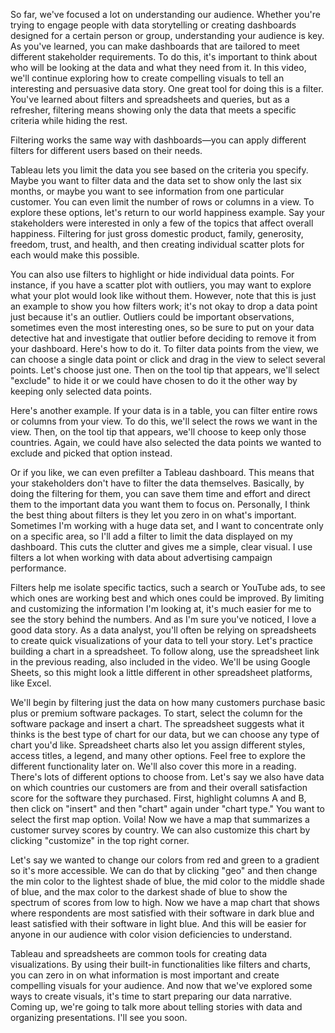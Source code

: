 

So far, we've focused a lot on understanding our audience. Whether you're trying to engage people with data storytelling or creating dashboards designed for a certain person or group, understanding your audience is key. As you've learned, you can make dashboards that are tailored to meet different stakeholder requirements. To do this, it's important to think about who will be looking at the data and what they need from it. In this video, we'll continue exploring how to create compelling visuals to tell an interesting and persuasive data story. One great tool for doing this is a filter. You've learned about filters and spreadsheets and queries, but as a refresher, filtering means showing only the data that meets a specific criteria while hiding the rest.

Filtering works the same way with dashboards—you can apply different filters for different users based on their needs.

Tableau lets you limit the data you see based on the criteria you specify. Maybe you want to filter data and the data set to show only the last six months, or maybe you want to see information from one particular customer. You can even limit the number of rows or columns in a view. To explore these options, let's return to our world happiness example. Say your stakeholders were interested in only a few of the topics that affect overall happiness. Filtering for just gross domestic product, family, generosity, freedom, trust, and health, and then creating individual scatter plots for each would make this possible.

You can also use filters to highlight or hide individual data points. For instance, if you have a scatter plot with outliers, you may want to explore what your plot would look like without them. However, note that this is just an example to show you how filters work; it's not okay to drop a data point just because it's an outlier. Outliers could be important observations, sometimes even the most interesting ones, so be sure to put on your data detective hat and investigate that outlier before deciding to remove it from your dashboard. Here's how to do it. To filter data points from the view, we can choose a single data point or click and drag in the view to select several points. Let's choose just one. Then on the tool tip that appears, we'll select "exclude" to hide it or we could have chosen to do it the other way by keeping only selected data points.

Here's another example. If your data is in a table, you can filter entire rows or columns from your view. To do this, we'll select the rows we want in the view. Then, on the tool tip that appears, we'll choose to keep only those countries. Again, we could have also selected the data points we wanted to exclude and picked that option instead.

Or if you like, we can even prefilter a Tableau dashboard. This means that your stakeholders don't have to filter the data themselves. Basically, by doing the filtering for them, you can save them time and effort and direct them to the important data you want them to focus on. Personally, I think the best thing about filters is they let you zero in on what's important. Sometimes I'm working with a huge data set, and I want to concentrate only on a specific area, so I'll add a filter to limit the data displayed on my dashboard. This cuts the clutter and gives me a simple, clear visual. I use filters a lot when working with data about advertising campaign performance.

Filters help me isolate specific tactics, such a search or YouTube ads, to see which ones are working best and which ones could be improved. By limiting and customizing the information I'm looking at, it's much easier for me to see the story behind the numbers. And as I'm sure you've noticed, I love a good data story. As a data analyst, you'll often be relying on spreadsheets to create quick visualizations of your data to tell your story. Let's practice building a chart in a spreadsheet. To follow along, use the spreadsheet link in the previous reading, also included in the video. We'll be using Google Sheets, so this might look a little different in other spreadsheet platforms, like Excel. 

We'll begin by filtering just the data on how many customers purchase basic plus or premium software packages. To start, select the column for the software package and insert a chart. The spreadsheet suggests what it thinks is the best type of chart for our data, but we can choose any type of chart you'd like. Spreadsheet charts also let you assign different styles, access titles, a legend, and many other options. Feel free to explore the different functionality later on. We'll also cover this more in a reading. There's lots of different options to choose from. Let's say we also have data on which countries our customers are from and their overall satisfaction score for the software they purchased. First, highlight columns A and B, then click on "insert" and then "chart" again under "chart type." You want to select the first map option. Voila! Now we have a map that summarizes a customer survey scores by country. We can also customize this chart by clicking "customize" in the top right corner. 

Let's say we wanted to change our colors from red and green to a gradient so it's more accessible. We can do that by clicking "geo" and then change the min color to the lightest shade of blue, the mid color to the middle shade of blue, and the max color to the darkest shade of blue to show the spectrum of scores from low to high. Now we have a map chart that shows where respondents are most satisfied with their software in dark blue and least satisfied with their software in light blue. And this will be easier for anyone in our audience with color vision deficiencies to understand. 

Tableau and spreadsheets are common tools for creating data visualizations. By using their built-in functionalities like filters and charts, you can zero in on what information is most important and create compelling visuals for your audience. And now that we've explored some ways to create visuals, it's time to start preparing our data narrative. Coming up, we're going to talk more about telling stories with data and organizing presentations. I'll see you soon.